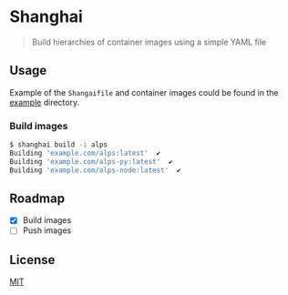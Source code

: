 # Shanghai

> Build hierarchies of container images using a simple YAML file

## Usage

Example of the `Shangaifile` and container images could be found in the [example](./example/)
directory.

### Build images

```sh
$ shanghai build -i alps
Building 'example.com/alps:latest'  ✔ 
Building 'example.com/alps-py:latest'  ✔ 
Building 'example.com/alps-node:latest'  ✔ 
```

## Roadmap

- [x] Build images
- [ ] Push images

## License

[MIT](./LICENSE)
